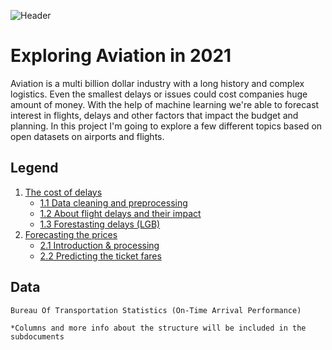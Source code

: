 ![Header](https://i.imgur.com/YgIF5e1.png)
# Exploring Aviation in 2021
Aviation is a multi billion dollar industry with a long history and complex logistics. Even the smallest delays or issues could cost companies huge amount of money. With the help of machine learning we're able to forecast interest in flights, delays and other factors that impact the budget and planning. In this project I'm going to explore a few different topics based on open datasets on airports and flights.

## Legend
1. [The cost of delays](docs/eda.md)
	- [1.1 Data cleaning and preprocessing](docs/)
	- [1.2 About flight delays and their impact](docs/)
	- [1.3 Forestasting delays (LGB)](docs/)
2. [Forecasting the prices](docs/eda.md)
	- [2.1 Introduction & processing](docs/)
	- [2.2 Predicting the ticket fares](docs/)

## Data
```
Bureau Of Transportation Statistics (On-Time Arrival Performance)

*Columns and more info about the structure will be included in the subdocuments
```
